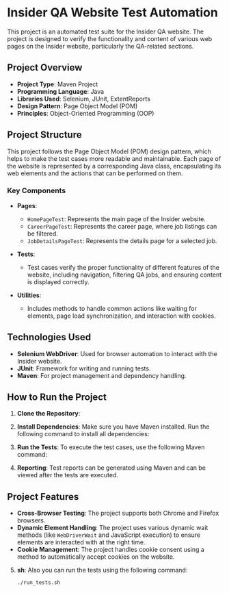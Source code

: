# Insider QA Website Test Automation

This project is an automated test suite for the Insider QA website. The project is designed to verify the functionality and content of various web pages on the Insider website, particularly the QA-related sections.

## Project Overview

- **Project Type**: Maven Project
- **Programming Language**: Java
- **Libraries Used**: Selenium, JUnit, ExtentReports
- **Design Pattern**: Page Object Model (POM)
- **Principles**: Object-Oriented Programming (OOP)

## Project Structure

This project follows the Page Object Model (POM) design pattern, which helps to make the test cases more readable and maintainable. Each page of the website is represented by a corresponding Java class, encapsulating its web elements and the actions that can be performed on them.

### Key Components

- **Pages**:
    - `HomePageTest`: Represents the main page of the Insider website.
    - `CareerPageTest`: Represents the career page, where job listings can be filtered.
    - `JobDetailsPageTest`: Represents the details page for a selected job.

- **Tests**:
    - Test cases verify the proper functionality of different features of the website, including navigation, filtering QA jobs, and ensuring content is displayed correctly.

- **Utilities**:
    - Includes methods to handle common actions like waiting for elements, page load synchronization, and interaction with cookies.

## Technologies Used

- **Selenium WebDriver**: Used for browser automation to interact with the Insider website.
- **JUnit**: Framework for writing and running tests.
- **Maven**: For project management and dependency handling.

## How to Run the Project

1. **Clone the Repository**:

2. **Install Dependencies**:
   Make sure you have Maven installed. Run the following command to install all dependencies:

3. **Run the Tests**:
   To execute the test cases, use the following Maven command:

4. **Reporting**:
   Test reports can be generated using Maven and can be viewed after the tests are executed.

## Project Features
- **Cross-Browser Testing**: The project supports both Chrome and Firefox browsers.
- **Dynamic Element Handling**: The project uses various dynamic wait methods (like `WebDriverWait` and JavaScript execution) to ensure elements are interacted with at the right time.
- **Cookie Management**: The project handles cookie consent using a method to automatically accept cookies on the website.

5. **sh**: Also you can run the tests using the following command:
    ```chmod +x run_tests.sh
    ./run_tests.sh
    ```
